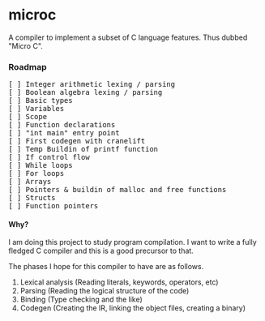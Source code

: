 # microc
A compiler to implement a subset of C language features. Thus dubbed "Micro C".


### Roadmap
<pre>
[ ] Integer arithmetic lexing / parsing 
[ ] Boolean algebra lexing / parsing
[ ] Basic types
[ ] Variables
[ ] Scope
[ ] Function declarations
[ ] "int main" entry point
[ ] First codegen with cranelift
[ ] Temp Buildin of printf function
[ ] If control flow
[ ] While loops
[ ] For loops
[ ] Arrays 
[ ] Pointers & buildin of malloc and free functions
[ ] Structs
[ ] Function pointers
</pre>

#### Why?
I am doing this project to study program compilation. I want to write a fully fledged C compiler and this is a good precursor to that. 

The phases I hope for this compiler to have are as follows.
1. Lexical analysis (Reading literals, keywords, operators, etc)
2. Parsing (Reading the logical structure of the code)
3. Binding (Type checking and the like)
4. Codegen (Creating the IR, linking the object files, creating a binary)
